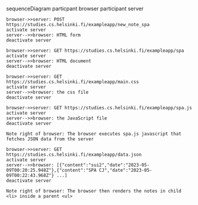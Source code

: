 sequenceDiagram
    particpant browser
    participant server

    browser->>server: POST https://studies.cs.helsinki.fi/exampleapp/new_note_spa
    activate server
    server-->>browser: HTML form
    deactivate server

    browser->>server: GET https://studies.cs.helsinki.fi/exampleapp/spa
    activate server
    server-->>browser: HTML document
    deactivate server

    browser->>server: GET https://studies.cs.helsinki.fi/exampleapp/main.css
    activate server
    server-->>browser: the css file
    deactivate server

    browser->>server: GET https://studies.cs.helsinki.fi/exampleapp/spa.js
    activate server
    server-->>browser: the JavaScript file
    deactivate server

    Note right of browser: The browser executes spa.js javascript that fetches JSON data from the server

    browser->>server: GET https://studies.cs.helsinki.fi/exampleapp/data.json
    activate server
    server-->>browser: [{"content":"sui2","date":"2023-05-09T00:20:25.948Z"},{"content":"SPA CJ","date":"2023-05-09T00:22:43.968Z"} ...]
    deactivate server

    Note right of browser: The browser then renders the notes in child <li> inside a parent <ul>